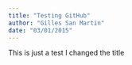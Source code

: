 ```yaml
---
title: "Testing GitHub"
author: "Gilles San Martin"
date: "03/01/2015"
---
```


This is just a test
I changed the title

